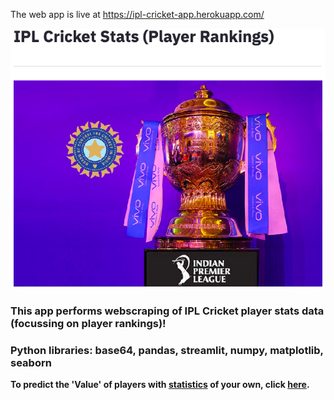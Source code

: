
The web app is live at https://ipl-cricket-app.herokuapp.com/

![app image][logo]

[logo]: https://github.com/adityarc19/IPL-analysis/blob/main/images/home.png?raw=true


### This app performs webscraping of IPL Cricket player stats data (focussing on player rankings)!
### Python libraries: base64, pandas, streamlit, numpy, matplotlib, seaborn


**To predict the 'Value' of players with [statistics](http://www.cricmetric.com/blog/glossary/) of your own, click [here](https://github.com/adityarc19/IPL-player-value-prediction).**
